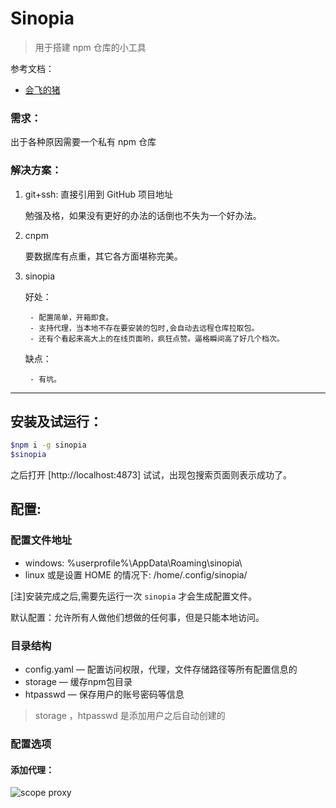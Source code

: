 <!----------------------
   author: cgua
   date  : 2018-10-31
   tags  : npm sinopia
 ---------------------->

# Sinopia
> 用于搭建 npm 仓库的小工具  

参考文档：  

* [会飞的猪](https://www.jianshu.com/p/20856933f202)

### 需求：

出于各种原因需要一个私有 npm 仓库


###  解决方案：  

1. git+ssh: 直接引用到 GitHub 项目地址  

    勉强及格，如果没有更好的办法的话倒也不失为一个好办法。

1. cnpm  

    要数据库有点重，其它各方面堪称完美。

1. sinopia  

    好处：  

        - 配置简单，开箱即食。  
        - 支持代理，当本地不存在要安装的包时,会自动去远程仓库拉取包。  
        - 还有个看起来高大上的在线页面哟，疯狂点赞。逼格瞬间高了好几个档次。  

    缺点：  

        - 有坑。

***

## 安装及试运行：  

``` bash
$npm i -g sinopia
$sinopia
```

之后打开 [http://localhost:4873] 试试，出现包搜索页面则表示成功了。

## 配置:

### 配置文件地址

- windows: %userprofile%\AppData\Roaming\sinopia\
- linux 或是设置 HOME 的情况下: /home/.config/sinopia/  

[注]安装完成之后,需要先运行一次 `sinopia` 才会生成配置文件。  

默认配置：允许所有人做他们想做的任何事，但是只能本地访问。

### 目录结构

- config.yaml — 配置访问权限，代理，文件存储路径等所有配置信息的  
- storage — 缓存npm包目录  
- htpasswd — 保存用户的账号密码等信息  

> storage ，htpasswd 是添加用户之后自动创建的

### 配置选项

#### 添加代理：

![scope proxy](img/sinopia-scope-proxy.png)
